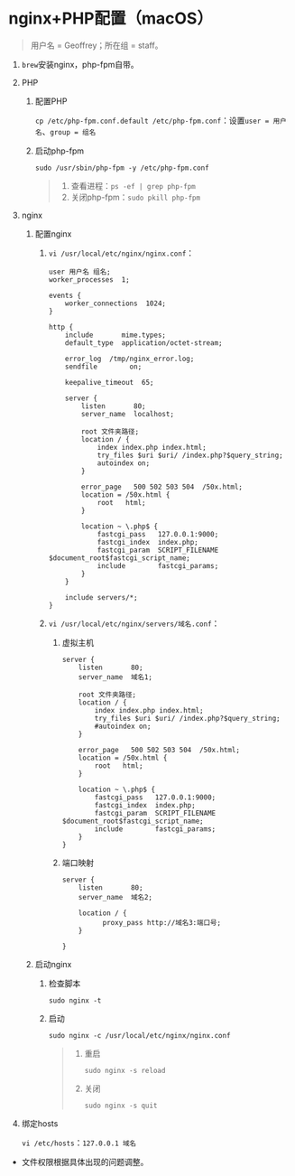 # nginx+PHP配置（macOS）

>用户名 = Geoffrey；所在组 = staff。

1. `brew`安装nginx，php-fpm自带。
2. PHP

    1. 配置PHP

        `cp /etc/php-fpm.conf.default /etc/php-fpm.conf`：设置`user = 用户名`、`group = 组名`
    2. 启动php-fpm

        `sudo /usr/sbin/php-fpm -y /etc/php-fpm.conf`

        >1. 查看进程：`ps -ef | grep php-fpm`
        >2. 关闭php-fpm：`sudo pkill php-fpm`
3. nginx

    1. 配置nginx

        1. `vi /usr/local/etc/nginx/nginx.conf`：

            ```text
            user 用户名 组名;
            worker_processes  1;

            events {
                worker_connections  1024;
            }

            http {
                include       mime.types;
                default_type  application/octet-stream;

                error_log  /tmp/nginx_error.log;
                sendfile        on;

                keepalive_timeout  65;

                server {
                    listen       80;
                    server_name  localhost;

                    root 文件夹路径;
                    location / {
                        index index.php index.html;
                        try_files $uri $uri/ /index.php?$query_string;
                        autoindex on;
                    }

                    error_page   500 502 503 504  /50x.html;
                    location = /50x.html {
                        root   html;
                    }

                    location ~ \.php$ {
                        fastcgi_pass   127.0.0.1:9000;
                        fastcgi_index  index.php;
                        fastcgi_param  SCRIPT_FILENAME  $document_root$fastcgi_script_name;
                        include        fastcgi_params;
                    }
                }

                include servers/*;
            }
            ```
        2. `vi /usr/local/etc/nginx/servers/域名.conf`：

            1. 虚拟主机

                ```text
                server {
                    listen       80;
                    server_name  域名1;

                    root 文件夹路径;
                    location / {
                        index index.php index.html;
                        try_files $uri $uri/ /index.php?$query_string;
                        #autoindex on;
                    }

                    error_page   500 502 503 504  /50x.html;
                    location = /50x.html {
                        root   html;
                    }

                    location ~ \.php$ {
                        fastcgi_pass   127.0.0.1:9000;
                        fastcgi_index  index.php;
                        fastcgi_param  SCRIPT_FILENAME  $document_root$fastcgi_script_name;
                        include        fastcgi_params;
                    }
                }
                ```
            2. 端口映射

                ```text
                server {
                    listen       80;
                    server_name  域名2;

                    location / {
                          proxy_pass http://域名3:端口号;
                    }

                }
                ```
    2. 启动nginx

        1. 检查脚本

            `sudo nginx -t`
        2. 启动

            `sudo nginx -c /usr/local/etc/nginx/nginx.conf`

            >1. 重启
            >
            >    `sudo nginx -s reload`
            >2. 关闭
            >
            >    `sudo nginx -s quit`
4. 绑定hosts

    `vi /etc/hosts`：`127.0.0.1 域名`

- 文件权限根据具体出现的问题调整。